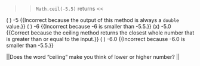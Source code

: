 >><code>Math.ceil(-5.5)</code> returns <<

( ) -5 {{Incorrect because the output of this method is always a <code>double</code> value.}}
( ) -6 {{Incorrect because -6 is smaller than -5.5.}}
(x) -5.0 {{Correct because the ceiling method returns the closest whole number that is greater than or equal to the input.}}
( ) -6.0 {{Incorrect because -6.0 is smaller than -5.5.}}

||Does the word “ceiling” make you think of lower or higher number? ||
